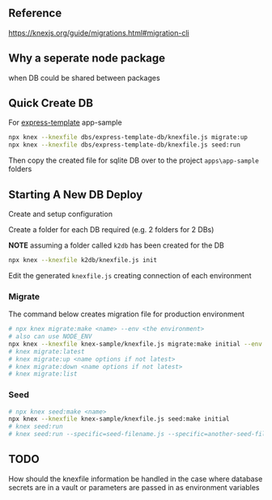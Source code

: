 


## Reference

https://knexjs.org/guide/migrations.html#migration-cli

## Why a seperate node package

when DB could be shared between packages


## Quick Create DB

For [express-template](https://github.com/es-labs/express-template) app-sample

```bash
npx knex --knexfile dbs/express-template-db/knexfile.js migrate:up
npx knex --knexfile dbs/express-template-db/knexfile.js seed:run
```

Then copy the created file for sqlite DB over to the project `apps\app-sample` folders

## Starting A New DB Deploy

Create and setup configuration

Create a folder for each DB required (e.g. 2 folders for 2 DBs)

**NOTE** assuming a folder called `k2db` has been created for the DB

```bash
npx knex --knexfile k2db/knexfile.js init
```

Edit the generated `knexfile.js` creating connection of each environment



### Migrate

The command below creates migration file for production environment

```bash
# npx knex migrate:make <name> --env <the environment>
# also can use NODE_ENV
npx knex --knexfile knex-sample/knexfile.js migrate:make initial --env development
# knex migrate:latest
# knex migrate:up <name options if not latest>
# knex migrate:down <name options if not latest>
# knex migrate:list
```


### Seed

```bash
# npx knex seed:make <name>
npx knex --knexfile knex-sample/knexfile.js seed:make initial
# knex seed:run
# knex seed:run --specific=seed-filename.js --specific=another-seed-filename.js
```

## TODO

How should the knexfile information be handled in the case where database secrets are in a vault or parameters are passed in as environment variables
